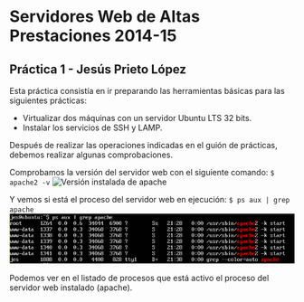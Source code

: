 # Servidores Web de Altas Prestaciones 2014-15
## Práctica 1 - Jesús Prieto López

Esta práctica consistía en ir preparando las herramientas básicas para las siguientes prácticas:
* Virtualizar dos máquinas con un servidor Ubuntu LTS 32 bits.
* Instalar los servicios de SSH y LAMP.

Después de realizar las operaciones indicadas en el guión de prácticas, debemos realizar algunas comprobaciones.

Comprobamos la versión del servidor web con el siguiente comando:
`$ apache2 -v`
![Versión instalada de apache](SWAP2015/practica1/cap1.PNG)

Y vemos si está el proceso del servidor web en ejecución:
`$ ps aux | grep apache`
![Procesos ejecutandose de apache](cap2.PNG)

Podemos ver en el listado de procesos que está activo el proceso del servidor web instalado (apache).
